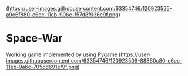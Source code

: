 (https://user-images.githubusercontent.com/63354746/120923525-a9e6f880-c6ec-11eb-906e-f57d8f936e9f.png)
# Space-War
Working game implemented by using Pygame 
(https://user-images.githubusercontent.com/63354746/120923509-88860c80-c6ec-11eb-9a6c-705dd691ef9f.png)
